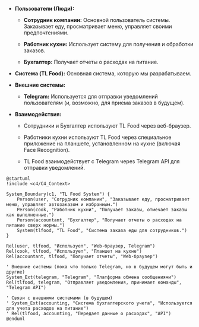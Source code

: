 - **Пользователи (Люди):**
    
    - **Сотрудник компании:** Основной пользователь системы. Заказывает еду, просматривает меню, управляет своими предпочтениями.
        
    - **Работник кухни:** Использует систему для получения и обработки заказов.
        
    - **Бухгалтер:** Получает отчеты о расходах на питание.
        
- **Система (TL Food):** Основная система, которую мы разрабатываем.
    
- **Внешние системы:**
    
    - **Telegram:** Используется для отправки уведомлений пользователям (и, возможно, для приема заказов в будущем).
        
- **Взаимодействия:**
    
    - Сотрудники и Бухгалтер используют TL Food через веб-браузер.
        
    - Работники кухни используют TL Food через специальное приложение на планшете, установленном на кухне (включая Face Recognition).
        
    - TL Food взаимодействует с Telegram через Telegram API для отправки уведомлений.

```plantuml
@startuml
!include <c4/C4_Context>

System_Boundary(c1, "TL Food System") {
    Person(user, "Сотрудник компании", "Заказывает еду, просматривает меню, управляет автозаказом и избранным.")
    Person(cook, "Работник кухни", "Получает заказы, отмечает заказы как выполненные.")
    Person(accountant, "Бухгалтер", "Получает отчеты о расходах на питание сверх нормы.")
    System(tlfood, "TL Food", "Система заказа еды для сотрудников.")
}

Rel(user, tlfood, "Использует", "Web-браузер, Telegram")
Rel(cook, tlfood, "Использует", "Планшет на кухне")
Rel(accountant, tlfood, "Получает отчеты", "Web-браузер")

' Внешние системы (пока что только Telegram, но в будущем могут быть и другие)
System_Ext(telegram, "Telegram", "Платформа обмена сообщениями")
Rel(tlfood, telegram, "Отправляет уведомления, принимает команды", "Telegram API")

' Связи с внешними системами (в будущем)
' System_Ext(accounting, "Система бухгалтерского учета", "Используется для учета расходов на питание")
' Rel(tlfood, accounting, "Передает данные о расходах", "API")
@enduml
```
